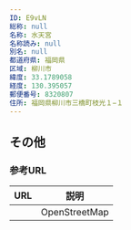 ```yaml
---
ID: E9vLN
総称: null
名称: 水天宮
名称読み: null
別名: null
都道府県: 福岡県
区域: 柳川市
緯度: 33.1789058
経度: 130.395057
郵便番号: 8320807
住所: 福岡県柳川市三橋町枝光１−１
---
```


## その他

### 参考URL

| URL | 説明          |
| --- | ------------- |
|     | OpenStreetMap |
